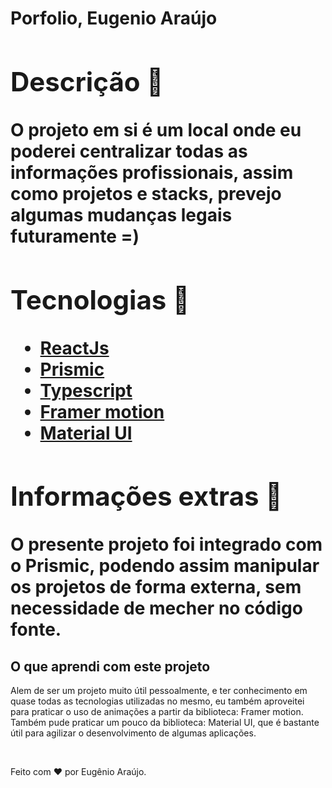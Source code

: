 <h1>Porfolio, Eugenio Araújo <h1/>
<section>
<h2>Descrição 📝</h2>
<p> O projeto em si é um local onde eu poderei centralizar todas as informações profissionais, assim como projetos e stacks, prevejo algumas mudanças legais futuramente =)
</p>
</section>
<div>
  <section>
    <h2> Tecnologias 💾</h2>
    <ul>
      <li><a href="https://reactjs.org/">ReactJs</a></li>
      <li><a href="https://prismic.io/">Prismic</a></li>
      <li><a href="https://www.typescriptlang.org/">Typescript</a></li>
      <li><a href="https://www.framer.com/docs/animation/">Framer motion</a></li>
      <li><a href="https://mui.com/pt/">Material UI</a></li>
    </ul>
  </section>  
  <section>
    <h2> Informações extras 💾</h2>
    <p>
      O presente projeto foi integrado com o Prismic, podendo assim manipular os projetos de forma externa, sem necessidade de mecher no código fonte.
    </p>
  </section>  
</div>
<h2> O que aprendi com este projeto </h2>  
 <p>
   Alem de ser um projeto muito útil pessoalmente, e ter conhecimento em quase todas as tecnologias utilizadas no mesmo, eu também aproveitei para praticar o uso de animações a partir da biblioteca: Framer motion. Também pude praticar um pouco da biblioteca: Material UI, que é bastante útil para agilizar o desenvolvimento de algumas aplicações.
  </p>
<br>
<p> Feito com ❤ por Eugênio Araújo. </p>

